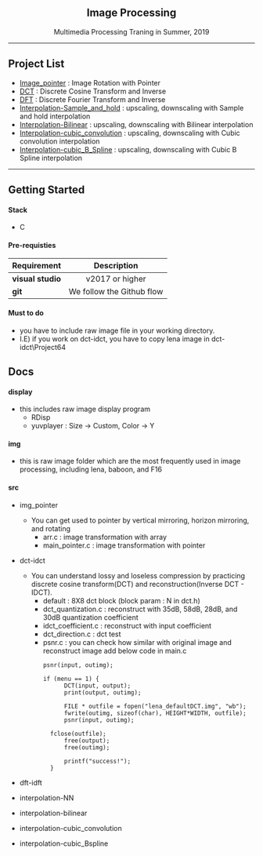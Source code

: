 <h2 align="center">Image Processing</h2>
<p align="center">
  Multimedia Processing Traning in Summer, 2019
</p>

* * *

## Project List
* [Image_pointer](https://github.com/seraaaayeo/study-image_processing/tree/master/src/img_pointer) : Image Rotation with Pointer
* [DCT](https://github.com/seraaaayeo/study-image_processing/tree/master/src/dct-idct) : Discrete Cosine Transform and Inverse
* [DFT](https://github.com/seraaaayeo/study-image_processing/tree/master/src/dft-idft) : Discrete Fourier Transform and Inverse
* [Interpolation-Sample_and_hold](https://github.com/seraaaayeo/study-image_processing/tree/master/src/interpolation-NN) : upscaling, downscaling with Sample and hold interpolation
* [Interpolation-Bilinear](https://github.com/seraaaayeo/study-image_processing/tree/master/src/interpolation-Bilinear) : upscaling, downscaling with Bilinear interpolation
* [Interpolation-cubic_convolution](https://github.com/seraaaayeo/study-image_processing/tree/master/src/interpolation-cubic_convolution) : upscaling, downscaling with Cubic convolution interpolation
* [Interpolation-cubic_B_Spline](https://github.com/seraaaayeo/study-image_processing/tree/master/src/interpolation-cubic_Bspline) : upscaling, downscaling with Cubic B Spline interpolation

* * *

## Getting Started

#### Stack
* C

#### Pre-requisties
|  <center>Requirement</center> |  <center>Description</center> |  
|:--------|:--------:|
|**visual studio** | <center>v2017 or higher</center> |
|**git** | <center>We follow the Github flow</center> |

#### Must to do
* you have to include raw image file in your working directory.
* I.E) if you work on dct-idct, you have to copy lena image in dct-idct\Project64

## Docs
#### display
* this includes raw image display program
    * RDisp
    * yuvplayer : Size -> Custom, Color -> Y

#### img
* this is raw image folder which are the most frequently used in image processing, including lena, baboon, and F16

#### src
* img_pointer
  * You can get used to pointer by vertical mirroring, horizon mirroring, and rotating
    * arr.c : image transformation with array
    * main_pointer.c : image transformation with pointer

* dct-idct
  * You can understand lossy and loseless compression by practicing discrete cosine transform(DCT) and reconstruction(Inverse DCT - IDCT).
    * default : 8X8 dct block (block param : N in dct.h)
    * dct_quantization.c : reconstruct with 35dB, 58dB, 28dB, and 30dB quantization coefficient
    * idct_coefficient.c : reconstruct with input coefficient
    * dct_direction.c : dct test
    * psnr.c : you can check how similar with original image and reconstruct image
      add below code in main.c
      ```
      psnr(input, outimg);
      ```
      ```
      if (menu == 1) {
		    DCT(input, output);
		    print(output, outimg);

		    FILE * outfile = fopen("lena_defaultDCT.img", "wb");
		    fwrite(outimg, sizeof(char), HEIGHT*WIDTH, outfile);
		    psnr(input, outimg);

        fclose(outfile);
		    free(output);
		    free(outimg);

		    printf("success!");
	    }
      ```
* dft-idft
* interpolation-NN
* interpolation-bilinear
* interpolation-cubic_convolution
* interpolation-cubic_Bspline